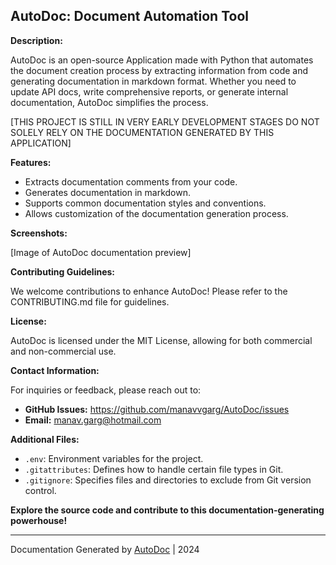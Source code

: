 ## AutoDoc: Document Automation Tool

**Description:**

AutoDoc is an open-source Application made with Python that automates the document creation process by extracting information from code and generating documentation in markdown format. Whether you need to update API docs, write comprehensive reports, or generate internal documentation, AutoDoc simplifies the process.

[THIS PROJECT IS STILL IN VERY EARLY DEVELOPMENT STAGES DO NOT SOLELY RELY ON THE DOCUMENTATION GENERATED BY THIS APPLICATION]

**Features:**

* Extracts documentation comments from your code.
* Generates documentation in markdown.
* Supports common documentation styles and conventions.
* Allows customization of the documentation generation process.

**Screenshots:**

[Image of AutoDoc documentation preview]

**Contributing Guidelines:**

We welcome contributions to enhance AutoDoc! Please refer to the CONTRIBUTING.md file for guidelines.

**License:**

AutoDoc is licensed under the MIT License, allowing for both commercial and non-commercial use.

**Contact Information:**

For inquiries or feedback, please reach out to:

* **GitHub Issues:** https://github.com/manavvgarg/AutoDoc/issues
* **Email:** manav.garg@hotmail.com

**Additional Files:**

* `.env`: Environment variables for the project.
* `.gitattributes`: Defines how to handle certain file types in Git.
* `.gitignore`: Specifies files and directories to exclude from Git version control.

**Explore the source code and contribute to this documentation-generating powerhouse!**

---

Documentation Generated by [AutoDoc](https://github.com/manavvgarg/autodoc) | 2024
